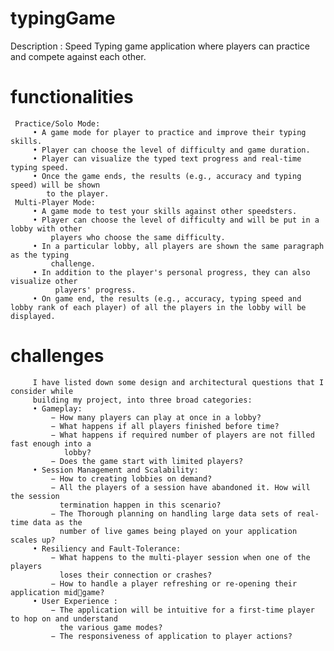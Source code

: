 # typingGame
Description : Speed Typing game application where players can practice and compete against each other.
# functionalities
     Practice/Solo Mode: 
         • A game mode for player to practice and improve their typing skills.
         • Player can choose the level of difficulty and game duration.
         • Player can visualize the typed text progress and real-time typing speed.
         • Once the game ends, the results (e.g., accuracy and typing speed) will be shown
            to the player.
     Multi-Player Mode:
         • A game mode to test your skills against other speedsters.
         • Player can choose the level of difficulty and will be put in a lobby with other
             players who choose the same difficulty.
         • In a particular lobby, all players are shown the same paragraph as the typing
             challenge.
         • In addition to the player's personal progress, they can also visualize other
              players' progress.
         • On game end, the results (e.g., accuracy, typing speed and lobby rank of each player) of all the players in the lobby will be displayed.
# challenges
         I have listed down some design and architectural questions that I consider while
         building my project, into three broad categories:
         • Gameplay:
             − How many players can play at once in a lobby?
             − What happens if all players finished before time?
             − What happens if required number of players are not filled fast enough into a
                lobby?
             − Does the game start with limited players?
         • Session Management and Scalability:
             − How to creating lobbies on demand?
             − All the players of a session have abandoned it. How will the session
               termination happen in this scenario?
             − The Thorough planning on handling large data sets of real-time data as the
               number of live games being played on your application scales up?
         • Resiliency and Fault-Tolerance:
             − What happens to the multi-player session when one of the players
               loses their connection or crashes?
             − How to handle a player refreshing or re-opening their application midgame?
         • User Experience :
             − The application will be intuitive for a first-time player to hop on and understand
               the various game modes?
             − The responsiveness of application to player actions?
            
